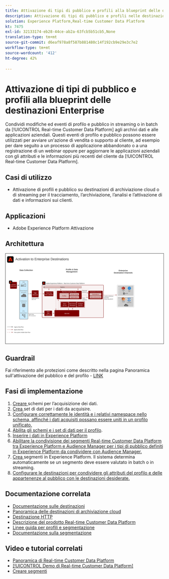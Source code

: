 ```yaml
---
title: Attivazione di tipi di pubblico e profili alla blueprint delle destinazioni Enterprise
description: Attivazione di tipi di pubblico e profili nelle destinazioni aziendali
solution: Experience Platform,Real-time Customer Data Platform
kt: 7475
exl-id: 32133174-eb28-44ce-ab2a-63fcb5b51cb5,None
translation-type: tm+mt
source-git-commit: d6eaf978a8f587b881480c14f192cb9e29e3c7e2
workflow-type: tm+mt
source-wordcount: '412'
ht-degree: 42%

---
```


# Attivazione di tipi di pubblico e profili alla blueprint delle destinazioni Enterprise

Condividi modifiche ed eventi di profilo e pubblico in streaming o in batch da [!UICONTROL Real-time Customer Data Platform] agli archivi dati e alle applicazioni aziendali. Questi eventi di profilo e pubblico possono essere utilizzati per avviare un&#39;azione di vendita o supporto al cliente, ad esempio per dare seguito a un processo di applicazione abbandonato o a una registrazione di un webinar oppure per aggiornare le applicazioni aziendali con gli attributi e le informazioni più recenti del cliente da [!UICONTROL Real-time Customer Data Platform].

## Casi di utilizzo

* Attivazione di profili e pubblico su destinazioni di archiviazione cloud o di streaming per il tracciamento, l’archiviazione, l’analisi e l’attivazione di dati e informazioni sui clienti.

## Applicazioni

* Adobe Experience Platform Attivazione

## Architettura

<img src="assets/enterprise_destination_activation.svg" alt="Architettura di riferimento per lo scenario di attivazione Enterprise" style="border:1px solid #4a4a4a" />


## Guardrail

Fai riferimento alle protezioni come descritto nella pagina Panoramica sull&#39;attivazione del pubblico e del profilo - [LINK](overview.md)

## Fasi di implementazione

1. [Creare ](https://experienceleague.adobe.com/docs/platform-learn/tutorials/schemas/create-a-schema.html) schemi per l’acquisizione dei dati.
1. [Crea ](https://experienceleague.adobe.com/docs/platform-learn/tutorials/data-ingestion/create-datasets-and-ingest-data.html) set di dati per i dati da acquisire.
1. [Configurare correttamente le identità e i relativi namespace nello schema, affinché i dati acquisiti possano essere uniti in un profilo unificato.](https://experienceleague.adobe.com/docs/platform-learn/tutorials/identities/label-ingest-and-verify-identity-data.html)
1. [Abilita gli schemi e i set di dati per il profilo](https://experienceleague.adobe.com/docs/platform-learn/tutorials/profiles/bring-data-into-the-real-time-customer-profile.html).
1. [Inserire i dati in Experience Platform](https://experienceleague.adobe.com/?recommended=ExperiencePlatform-D-1-2020.1.dataingestion)
1. [Abilitare la condivisione dei segmenti Real-time Customer Data Platform tra Experience Platform e Audience Manager per i tipi di pubblico definiti in Experience Platform da condividere con Audience Manager.](https://www.adobe.com/go/audiences)
1. [Crea ](https://experienceleague.adobe.com/docs/platform-learn/tutorials/segments/create-segments.html?lang=it) segmenti in Experience Platform. Il sistema determina automaticamente se un segmento deve essere valutato in batch o in streaming.
1. [Configurare le destinazioni per condividere gli attributi del profilo e delle appartenenze al pubblico con le destinazioni desiderate.](https://experienceleague.adobe.com/docs/platform-learn/tutorials/destinations/create-destinations-and-activate-data.html)

## Documentazione correlata

* [Documentazione sulle destinazioni](https://experienceleague.adobe.com/docs/experience-platform/destinations/catalog/overview.html?lang=it)
* [Panoramica delle destinazioni di archiviazione cloud](https://experienceleague.adobe.com/docs/experience-platform/destinations/catalog/cloud-storage/overview.html?lang=en#catalog)
* [Destinazione HTTP](https://experienceleague.adobe.com/docs/experience-platform/destinations/catalog/http-destination.html?lang=en#overview)
* [Descrizione del prodotto Real-time Customer Data Platform](https://helpx.adobe.com/it/legal/product-descriptions/real-time-customer-data-platform.html)
* [Linee guida per profili e segmentazione](https://experienceleague.adobe.com/docs/experience-platform/profile/guardrails.html?lang=it)
* [Documentazione sulla segmentazione](https://experienceleague.adobe.com/docs/experience-platform/segmentation/api/streaming-segmentation.html?lang=it)

## Video e tutorial correlati

* [Panoramica di Real-time Customer Data Platform](https://experienceleague.adobe.com/docs/platform-learn/tutorials/application-services/rtcdp/understanding-the-real-time-customer-data-platform.html?lang=it)
* [[!UICONTROL Demo di Real-time Customer Data Platform]](https://experienceleague.adobe.com/docs/platform-learn/tutorials/application-services/rtcdp/demo.html?lang=it)
* [Creare segmenti](https://experienceleague.adobe.com/docs/platform-learn/tutorials/segments/create-segments.html)
